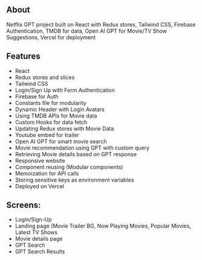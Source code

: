 
## About
Netflix GPT project built on React with Redux stores, Tailwind CSS, Firebase Authentication, TMDB for data, Open AI GPT for Movie/TV Show Suggestions, Vercel for deployment
## Features
- React
- Redux stores and slices
- Tailwind CSS
- Login/Sign Up with Form Authentication
- Firebase for Auth
- Constants file for modularity
- Dynamic Header with Login Avatars
- Using TMDB APIs for Movie data
- Custom Hooks for data fetch
- Updating Redux stores with Movie Data
- Youtube embed for trailer
- Open AI GPT for smart movie search
- Movie recommendation using GPT with custom query
- Retrieving Movie details based on GPT response
- Responsive website
- Component reusing (Modular components)
- Memoization for API calls
- Storing sensitive keys as environment variables
- Deployed on Vercel

## Screens:
- Login/Sign-Up
- Landing page (Movie Trailer BG, Now Playing Movies, Popular Movies, Latest TV Shows
- Movie details page
- GPT Search
- GPT Search Results
